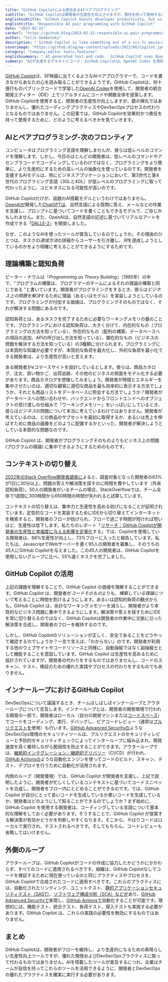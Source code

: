 ```yaml
---
title: "GitHub Copilotによる責任あるAIペアプログラミング"
subtitle: "GitHub Copilotは開発者の生産性を向上させますが、責任を持って使用するには、開発者とDevSecOpsの優れたプラクティスが必要です。"
englishsubtitle: "GitHub Copilot boosts developer productivity, but using it responsibly still requires good developer and DevSecOps practices."
englishtitle: "Responsible AI pair programming with GitHub Copilot"
date: "2023-02-22"
cardurl: "https://github.blog/2023-02-22-responsible-ai-pair-programming-with-github-copilot/"
author: "Colin Dembovsky"
description: " GitHub Copilot is like something out of a sci-fi movie—an AI pair programmer that seems capable of reading your mind as you code. GitHub Copilot uses OpenAI Codex , trained on billions of lines of public code, to suggest code and even entire functions in real-time in a developer’s integrated development editor (IDE). Using GitHub Copilot boosts developer productivity, but it is not a silver bullet, nor a replacement for good coding practices and DevSecOps processes. In this post we look at how to think about GitHub Copilot to use it effectively and responsibly.  AI-paired programming—the next frontier  Computers do not understand programming languages—they understand low-level commands. However, most developers today are not coding in low-level commands or assembler code; they use higher-level abstractions that make programming easier and far more productive. AI models that assist developers are well positioned to become ubiquitous, much like how third and fourth generation (3GL and 4GL) programming languages have all but superseded low-level programming, especially for business applications.  GitHub Copilot is not the only AI-powered model in the news. You may have heard of ChatGPT —a model created by OpenAI that can answer natural language questions and assist with tasks like emails, and even write code based on prompts. OpenAI also created DALLE-2 , which can create realist"
coverimage: "https://github.blog/wp-content/uploads/2022/06/Copilot.jpeg?resize=1200%2C630"
category: "Company,editor tools,features"
englishsummary: " AI-generated text and code.  GitHub Copilot uses OpenAI Codex to assist developers with coding tasks and boost productivity, joining the likes of ChatGPT and DALLE-2 in the AI-paired programming space."
summary: "AIが生成するテキストとコード: GitHub Copilotは、OpenAI Codex を使用して開発者のコーディング作業を支援し、生産性を向上させ、ChatGPTやDALLE-2のようなAIとペアリングするプログラミングの領域に加わります。"
---
```


<p><a href="https://github.com/features/copilot">GitHub Copilot</a>は、SF映画に出てくるようなAIペアプログラマーで、コードを書きながらあなたの心を読み取ることができるようです。GitHub Copilotは、何十億行ものパブリックコードで学習した<a href="https://openai.com/blog/openai-codex/">OpenAI Codex</a>を使用して、開発者の統合開発エディター（IDE）上でリアルタイムにコードや関数全体を提案します。GitHub Copilotを使用すると、開発者の生産性が向上しますが、銀の弾丸ではありませんし、優れたコーディングプラクティスやDevSecOpsプロセスの代わりとなるものではありません。この記事では、GitHub Copilotを効果的かつ責任を持って使用するために、どのように考えるべきかを見ていきます。</p>
<h2 id="ai-paired-programming-the-next-frontier">AIとペアプログラミング-次のフロンティア<a href="#ai-paired-programming-the-next-frontier" class="heading-link pl-2 text-italic text-bold" aria-label="AI-paired programming—the next frontier"></a></h2>
<p>コンピュータはプログラミング言語を理解しませんが、彼らは低レベルのコマンドを理解します。しかし、今日のほとんどの開発者は、低レベルのコマンドやアセンブラコードでコーディングしているわけではなく、プログラミングをより簡単に、より生産的にするための高レベルの抽象化を使っているのです。開発者を支援するAIモデルは、特にビジネスアプリケーションにおいて、第3世代と第4世代のプログラミング言語（3GLと4GL）が低レベルのプログラミングに取って代わったように、ユビキタスになる可能性が高いのです。</p>
<p>GitHub Copilotだけが、話題のAI搭載モデルというわけではありません。<a href="https://openai.com/">OpenAIが</a>開発した<a href="https://openai.com/blog/chatgpt/">ChatGPTは</a>、自然言語による質問に答え、メールなどの作業を支援し、プロンプトに基づいてコードを書くこともできるモデルで、ご存じかもしれません。また、OpenAIは、自然言語の記述に基づいてリアルなアートを作成できる「<a href="https://openai.com/dall-e-2/">DALLE-2</a>」を開発しました。</p>
<p>なぜ、このようなAIを使ったツールが普及しているのでしょうか。その理由のひとつは、タスクの<em>達成方法</em>の詳細からユーザーを引き離し、<em>何</em>を達成しようとしているのかをより明確に考えることができるようにするためです。</p>
<h2 id="theory-building-and-cognitive-load">理論構築と認知負荷<a href="#theory-building-and-cognitive-load" class="heading-link pl-2 text-italic text-bold" aria-label="Theory building and cognitive load"></a></h2>
<p>ピーター・ナウルは『<em>Programming as Theory Building</em>』（1985年）の中で、"プログラムの構築は、プログラマーのチームによるそれの理論の構築と同じである "と書いています。開発者がプログラミングをするとき、彼らは<em>ビジネス上の問題を解決</em>するために理論（あるいはモデル）を実装しようとしているのです。プログラミングが付加する価値は、プログラミングそのものではなく、それが解決する問題にあるのです。</p>
<p>認知負荷とは、あるタスクを完了するために必要なワーキングメモリの量のことです。プログラミングにおける認知負荷は、大きく分けて、内在的なもの（プログラミングの方法を知っている）、外在的なもの（配列の構築、データベースへの項目の追加、APIの呼び出し方法を知っている）、顕在的なもの（ビジネスの問題を解決する方法を知っている）の3種類に分けられます。プログラミングには本質的な知識が必要ですが、本質的な負荷を最大化し、外的な負荷を最小化できる開発者は、より生産性が高いと言えます。</p>
<p>ある開発者がeコマースサイトを設計しているとします。彼らは、商品カタログ、注文、買い物かご、出荷追跡、その他のビジネスの側面をモデル化する必要があります。商品カタログを想像してみましょう。開発者が時間とエネルギーを集中させたいのは、適切な顧客に適切な商品を最も効率的に表示する方法でしょうか、それとも商品リストをデータベースに照会する方法でしょうか？開発者がデータベースへの問い合わせや、バックエンドからフロントエンドへのオブジェクトの受け渡しの仕組みで「ワーキングメモリー」をいっぱいにしているとき、彼らは<em>ビジネス</em>の問題について本当に考えているわけではありません。開発者が考えているのは、どの商品のサブセットを最初に取得するか、あるいは売上を伸ばすために商品の画像をどのように配置するかといった、開発者が解決しようとしている本質的な問題なのです。</p>
<p>GitHub Copilot は、開発者がプログラミングそのものよりもビジネス上の問題 (プログラムの理論) に集中できるようにするためのものです。</p>
<h2 id="context-switching">コンテキストの切り替え<a href="#context-switching" class="heading-link pl-2 text-italic text-bold" aria-label="Context switching"></a></h2>
<p><a href="https://survey.stackoverflow.co/2022/#section-productivity-impacts-daily-time-spent-searching-for-answers-solutions">2022年のStack Overflow開発者調査に</a>よると、調査対象となった開発者の63%が1日に30分以上、問題の答えや解決策を探すのに時間を費やしています（外来認知負荷）。50人の開発者がいるチームの場合、StackOverflowでは、チーム全体で1週間に300時間から650時間の時間が失われると試算しています。</p>
<p>コンテキストの切り替えは、集中力と生産性を高める妨げになることが証明されています。定型的なコードを実装するためにIDEから切り替えてインターネットを検索すると、開発者のフローが妨げられ、フローで過ごす時間が短ければ短いほど、生産性は低下します。私たちのレポート「<a href="https://github.blog/2022-09-07-research-quantifying-github-copilots-impact-on-developer-productivity-and-happiness/?utm_source=github&amp;utm_medium=referral&amp;utm_campaign=&amp;scid=&amp;utm_content=octoverse#figure-summary-of-the-experiment-process-and-results">リサーチ：GitHub Copilotが開発者の生産性と幸福度に与える影響を定量化</a>する」では、Copilotを使用している開発者は、88%生産性が向上し、73%フローに入ったと報告しています。私たちは、JavascriptでWebサーバーを書く95人の開発者を募集し、そのうちの45人にGitHub Copilotを与えました。この45人の開発者は、GitHub Copilotを使用しないグループに比べ、55%速くタスクを完了しました。</p>
<h2 id="github-copilot-to-the-rescue">GitHub Copilot の活用<a href="#github-copilot-to-the-rescue" class="heading-link pl-2 text-italic text-bold" aria-label="GitHub Copilot to the rescue"></a></h2>
<p>上記の課題を理解することで、GitHub Copilot の価値を理解することができます。GitHub Copilot は、開発者が<em>コードそのもの</em>よりも、<em>構築している理論について</em>考えることに時間を割けるようにします。あるいは認知的負荷の観点からも。GitHub Copilot は、余計なワーキングメモリーを減らし、開発者がより本質的なビジネス問題に集中できるようにします。解決策や答えを探すためにIDEを常に切り替えるのではなく、GitHub Copilotは開発者の作業中に文脈に沿った解決策を合成し、開発者のフローを維持するのです。</p>
<p>しかし、GitHub Copilotのソリューションが正しく、安全であることをどうやって確認するのでしょうか？一言で言えば、「わからない」のです。開発者が利用する他のウェブサイトやコードリソースと同様に、自動操縦ではなく副操縦士として機能することを意図しています。GitHub Copilot は生産性を高めるために設計されていますが、開発者の代わりをするものではありませんし、コードのスキャン、テスト、検証のための優れた実践やプロセスの代わりをするものでもありません。</p>
<h2 id="github-copilot-in-the-inner-loop">インナーループにおけるGitHub Copilot<a href="#github-copilot-in-the-inner-loop" class="heading-link pl-2 text-italic text-bold" aria-label="GitHub Copilot in the inner loop"></a></h2>
<p>DevSecOpsについて議論するとき、チームはしばしばインナーループとアウターループについて言及します。インナーループとは、開発者の開発環境で行われる開発の一部で、開発者はローカル（自分の開発マシンまたは<a href="https://github.com/features/codespaces">コードスペース</a>）でコードをコーディング、実行、デバッグし、ピアコードレビュー（通常は<a href="https://docs.github.com/en/enterprise-cloud@latest/pull-requests/collaborating-with-pull-requests/proposing-changes-to-your-work-with-pull-requests/about-pull-requests">プルリクエストを</a>使用）も行います。<a href="https://github.com/features/security">GitHub Advanced Securityの</a>ようなDevSecOps環境のセキュリティツールは、プルリクエストのセキュリティレビューと予防的セキュリティチェックによってインターループに組み込まれ、開発速度を高く維持しながら脆弱性を防止することができます。アウターループでは、<a href="https://resources.github.com/ci-cd/">継続的インテグレーション／継続的デリバリー</a>（CI/CD）が行われ、<a href="https://github.com/features/actions">GitHub Actionsの</a>ような自動化エンジンを使ってコードのビルド、スキャン、テスト、デプロイを行うために自動化が活用されます。</p>
<p>内側のループ（開発環境）では、GitHub Copilot が開発者を支援し、上記で説明したように、開発者が忙しくしているコンテキストに基づいてコードスニペットを合成し、開発者をフロー内にとどめることができるのです。では、GitHub Copilot が自分にとって良いコードを生成しているか悪いコードを生成しているか、開発者はどのようにして知ることができるのでしょうか？まず始めに、GitHub Copilot を使用する開発者は、コーディングしている言語について基本的な理解をしておく必要があります。そうすることで、GitHub Copilot が提案する解決策が有効かどうかを判断しやすくなります。そこから、やはりコードはローカルで実行され、テストされるべきです。そしてもちろん、コードレビューも省略してはいけません。</p>
<h2 id="the-outer-loop">外側のループ<a href="#the-outer-loop" class="heading-link pl-2 text-italic text-bold" aria-label="The outer loop"></a></h2>
<p>アウターループは、GitHub Copilotがコードの作成に協力したかどうかにかかわらず、すべてのコードに適用されるべきです。組織は、GitHub Copilotなしでコードを検証するために現在使っているのと同じプラクティスやプロセスを、GitHub Copilotで合成されたコードに適用すべきです。これらのプラクティスには、自動化されたリンティング、ユニットテスト、<a href="https://github.com/features/security/code">静的アプリケーションセキュリティテスト（SAST）</a>、<a href="https://github.com/features/security/software-supply-chain">ソフトウェア構成分析（SCA）などが</a>あり、<a href="https://github.com/features/security">GitHub Advanced Securityで</a>実現し、<a href="https://github.com/features/actions">GitHub Actionsで</a>自動化することが可能です。理想的には、機能テスト、統合テスト、負荷テスト、侵入テストも実施する必要があります。GitHub Copilot は、これらの実践の必要性を無効にするものではありません。</p>
<h2 id="conclusion">まとめ<a href="#conclusion" class="heading-link pl-2 text-italic text-bold" aria-label="Conclusion"></a></h2>
<p>GitHub Copilotは、開発者がフローを維持し、より生産的になるための素晴らしい生産性向上ツールですが、優れた開発およびDevSecOpsプラクティスに取って代わるものではありません。AIを搭載したツールが普及するにつれ、企業はチームが自信を持ってこれらのツールを活用できるように、開発者とDevSecOpsの優れたプラクティスを確実に実行する必要があります。</p>


